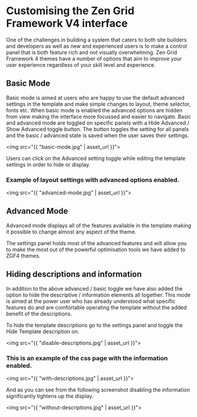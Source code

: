 Customising the Zen Grid Framework V4 interface
=========


One of the challenges in building a system that caters to both site builders and developers as well as new and experienced users is to make a control panel that is both feature rich and not visually overwhelming. Zen Grid Framework 4 themes have a number of options that aim to improve your user experience regardless of your skill level and experience.


Basic Mode
------
Basic mode is aimed at users who are happy to use the default advanced settings in the template and make simple changes to layout, theme selector, fonts etc. When basic mode is enabled the advanced options are hidden from view making the interface more focussed and easier to navigate.
Basic and advanced mode are toggled on specific panels with a Hide Advanced / Show Advanced toggle button. The button toggles the setting for all panels and the basic / advanced state is saved when the user saves their settings.

<img src="{{ "basic-mode.jpg" | asset_url }}">

Users can click on the Advanced setting toggle while editing the template settings in order to hide or display.

### Example of layout settings with advanced options enabled.
<img src="{{ "advanced-mode.jpg" | asset_url }}">

Advanced Mode
------
 Advanced mode displays all of the features available in the template making it possible to change almost any aspect of the theme.&nbsp;
 
The settings panel holds most of the advanced features and will allow you to make the most out of the powerful optimisation tools we have added to ZGF4 themes.

Hiding descriptions and information
------

In addition to the above advanced / basic toggle we have also added the option to hide the descriptive / information elements all together. This mode is aimed at the power user who has already understood what specific features do and are comfortable operating the template without the added benefit of the descriptions.

To hide the template descriptions go to the settings panel and toggle the Hide Template description on.


<img src="{{ "disable-descriptions.jpg" | asset_url }}">

### This is an example of the css page with the information enabled.

<img src="{{ "with-descriptions.jpg" | asset_url }}">


And as you can see from the following screenshot disabling the information significantly tightens up the display.

<img src="{{ "without-descriptions.jpg" | asset_url }}">